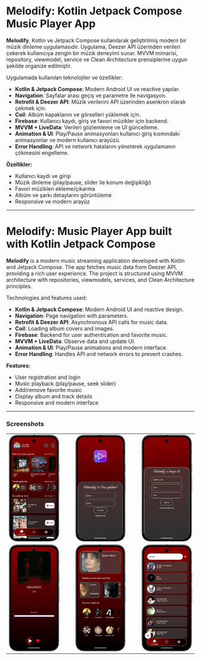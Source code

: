 # Melodify: Kotlin Jetpack Compose Music Player App

**Melodify**, Kotlin ve Jetpack Compose kullanılarak geliştirilmiş modern bir müzik dinleme uygulamasıdır. Uygulama, Deezer API üzerinden verileri çekerek
 kullanıcıya zengin bir müzik deneyimi sunar. MVVM mimarisi, repository, viewmodel, service ve Clean Architecture prensiplerine uygun şekilde organize edilmiştir.

Uygulamada kullanılan teknolojiler ve özellikler:

- **Kotlin & Jetpack Compose**: Modern Android UI ve reactive yapılar.
- **Navigation**: Sayfalar arası geçiş ve parametre ile navigasyon.
- **Retrofit & Deezer API**: Müzik verilerini API üzerinden asenkron olarak çekmek için.
- **Coil**: Albüm kapaklarını ve görselleri yüklemek için.
- **Firebase**: Kullanıcı kaydı, giriş ve favori müzikler için backend.
- **MVVM + LiveData**: Verileri gözlemleme ve UI güncelleme.
- **Animation & UI**: Play/Pause animasyonları kullanıcı giriş kısmındaki animasyonlar ve modern kullanıcı arayüzü.
- **Error Handling**: API ve network hatalarını yöneterek uygulamanın çökmesini engelleme.

**Özellikler:**

- Kullanıcı kaydı ve girişi
- Müzik dinleme (play/pause, slider ile konum değişikliği)
- Favori müzikleri ekleme/çıkarma
- Albüm ve şarkı detaylarını görüntüleme
- Responsive ve modern arayüz

---

# Melodify: Music Player App built with Kotlin Jetpack Compose

**Melodify** is a modern music streaming application developed with Kotlin and Jetpack Compose. The app fetches music data from Deezer API, providing a rich user experience. The project is structured using MVVM architecture with repositories, viewmodels, services, and Clean Architecture principles.

Technologies and features used:

- **Kotlin & Jetpack Compose**: Modern Android UI and reactive design.
- **Navigation**: Page navigation with parameters.
- **Retrofit & Deezer API**: Asynchronous API calls for music data.
- **Coil**: Loading album covers and images.
- **Firebase**: Backend for user authentication and favorite music.
- **MVVM + LiveData**: Observe data and update UI.
- **Animation & UI**: Play/Pause animations and modern interface.
- **Error Handling**: Handles API and network errors to prevent crashes.

**Features:**

- User registration and login
- Music playback (play/pause, seek slider)
- Add/remove favorite music
- Display album and track details
- Responsive and modern interface

---

### Screenshots

<table align="center">
  <tr>
    <td><img src="images/home.png" alt="Home Screen" width="200"/></td>
    <td>&nbsp;&nbsp;&nbsp;&nbsp;</td>
    <td><img src="images/login.png" alt="Login Screen" width="200"/></td>
    <td>&nbsp;&nbsp;&nbsp;&nbsp;</td>
    <td><img src="images/register.png" alt="Register Screen" width="200"/></td>
  </tr>
  <tr>
    <td><img src="images/player.png" alt="Music Player" width="200"/></td>
    <td>&nbsp;&nbsp;&nbsp;&nbsp;</td>
    <td><img src="images/artist.png" alt="Artist Screen" width="200"/></td>
    <td>&nbsp;&nbsp;&nbsp;&nbsp;</td>
    <td><img src="images/search.png" alt="Search Screen" width="200"/></td>
  </tr>
</table>

